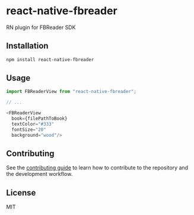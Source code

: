 # react-native-fbreader

RN plugin for FBReader SDK

## Installation

```sh
npm install react-native-fbreader
```

## Usage

```js
import FBReaderView from "react-native-fbreader";

// ...

<FBReaderView  
  book={filePathToBook}
  textColor="#333"
  fontSize="20"
  background="wood"/>
```

## Contributing

See the [contributing guide](CONTRIBUTING.md) to learn how to contribute to the repository and the development workflow.

## License

MIT
